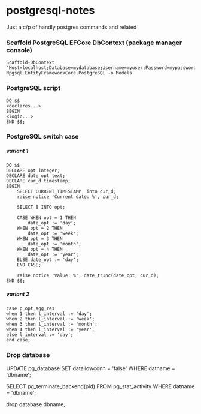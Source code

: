 # postgresql-notes
Just a c/p of handly postgres commands and related 

### Scaffold PostgreSQL EFCore DbContext (package manager console)

```
Scaffold-DbContext "Host=localhost;Database=mydatabase;Username=myuser;Password=mypassword" Npgsql.EntityFrameworkCore.PostgreSQL -o Models
```

### PostgreSQL script
```
DO $$
<declares...>
BEGIN
<logic...>
END $$;
```

### PostgreSQL switch case

##### variant 1

```
DO $$
DECLARE opt integer;
DECLARE date_opt text;
DECLARE cur_d timestamp;
BEGIN
	SELECT CURRENT_TIMESTAMP  into cur_d;
    raise notice 'Current date: %', cur_d;

	SELECT 8 INTO opt;
	
	CASE WHEN opt = 1 THEN
  		date_opt := 'day';
	WHEN opt = 2 THEN
  		date_opt := 'week';
	WHEN opt = 3 THEN
		date_opt := 'month';
	WHEN opt = 4 THEN
		date_opt := 'year';
	ELSE date_opt := 'day';
	END CASE;
	
	raise notice 'Value: %', date_trunc(date_opt, cur_d);
END $$;

```

##### variant 2

```
case p_opt_agg_res
when 1 then l_interval := 'day';
when 2 then l_interval := 'week';
when 3 then l_interval := 'month';
when 4 then l_interval := 'year';
else l_interval := 'day';
end case;
```

### Drop database

UPDATE pg_database SET datallowconn = 'false' WHERE datname = 'dbname';

SELECT pg_terminate_backend(pid)
FROM pg_stat_activity
WHERE datname = 'dbname';

drop database dbname;

